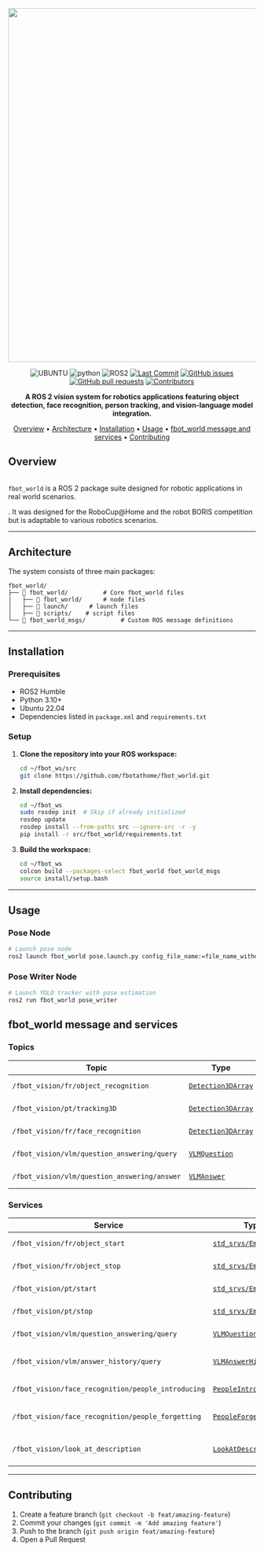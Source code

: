 <div align="center">
<img width="3805" height="719" alt="fbot_world" src="https://github.com/user-attachments/assets/04408a27-c5b0-40f3-8424-e21c23659687" />

![UBUNTU](https://img.shields.io/badge/UBUNTU-22.04-orange?style=for-the-badsge&logo=ubuntu)
![python](https://img.shields.io/badge/python-3.10-blue?style=for-the-badsge&logo=python)
![ROS2](https://img.shields.io/badge/ROS2-Humble-blue?style=for-the-badsge&logo=ros)
[![Last Commit](https://img.shields.io/github/last-commit/fbotathome/fbot_world.svg?style=for-the-badsge)](https://github.com/fbotathome/fbot_world/commits/main)
[![GitHub issues](https://img.shields.io/github/issues/fbotathome/fbot_world)](https://github.com/fbotathome/fbot_world/issues)
[![GitHub pull requests](https://img.shields.io/github/issues-pr/fbotathome/fbot_world)](https://github.com/fbotathome/fbot_world/pulls)
[![Contributors](https://img.shields.io/github/contributors/fbotathome/fbot_world.svg)](https://github.com/fbotathome/fbot_world/graphs/contributors)

**A ROS 2 vision system for robotics applications featuring object detection, face recognition, person tracking, and vision-language model integration.**

[Overview](#overview) • [Architecture](#architecture) • [Installation](#installation) • [Usage](#usage) • [fbot_world message and services](#fbot_world-message-and-services) • [Contributing](#contributing)

</div>

## Overview
######
```fbot_world``` is a ROS 2 package suite designed for robotic applications in real world scenarios. 

. It was designed for the RoboCup@Home and the robot BORIS competition but is adaptable to various robotics scenarios.

---

## Architecture

The system consists of three main packages:

```
fbot_world/
├── 📁 fbot_world/          # Core fbot_world files
|   ├── 📁 fbot_world/      # node files
│   ├── 📁 launch/      # launch files
│   ├── 📁 scripts/    # script files
└── 📁 fbot_world_msgs/          # Custom ROS message definitions
```

---

## Installation

### Prerequisites

- ROS2 Humble
- Python 3.10+
- Ubuntu 22.04
- Dependencies listed in `package.xml` and `requirements.txt`

### Setup

1. **Clone the repository into your ROS workspace:**
   ```bash
   cd ~/fbot_ws/src
   git clone https://github.com/fbotathome/fbot_world.git
   ```

2. **Install dependencies:**
   ```bash
   cd ~/fbot_ws
   sudo rosdep init  # Skip if already initialized
   rosdep update
   rosdep install --from-paths src --ignore-src -r -y
   pip install -r src/fbot_world/requirements.txt
   ```

3. **Build the workspace:**
   ```bash
   cd ~/fbot_ws
   colcon build --packages-select fbot_world fbot_world_msgs
   source install/setup.bash
   ```

---

## Usage

### Pose Node
```bash
# Launch pose node
ros2 launch fbot_world pose.launch.py config_file_name:=file_name_without_dot_yaml
```

### Pose Writer Node
```bash
# Launch YOLO tracker with pose estimation
ros2 run fbot_world pose_writer
```

## fbot_world message and services

### Topics

| Topic | Type | Description |
|-------|------|-------------|
| `/fbot_vision/fr/object_recognition` | [`Detection3DArray`](fbot_vision_msgs/msg/Detection3DArray.msg) | 3D object detections |
| `/fbot_vision/pt/tracking3D` | [`Detection3DArray`](fbot_vision_msgs/msg/Detection3DArray.msg) | 3D person tracking |
| `/fbot_vision/fr/face_recognition` | [`Detection3DArray`](fbot_vision_msgs/msg/Detection3DArray.msg) | 3D face recognition |
| `/fbot_vision/vlm/question_answering/query` | [`VLMQuestion`](fbot_vision_msgs/msg/VLMQuestion.msg) | VLM questions |
| `/fbot_vision/vlm/question_answering/answer` | [`VLMAnswer`](fbot_vision_msgs/msg/VLMAnswer.msg) | VLM responses |

### Services

| Service | Type | Description |
|---------|------|-------------|
| `/fbot_vision/fr/object_start` | [`std_srvs/Empty`](http://docs.ros.org/en/api/std_srvs/html/srv/Empty.html) | Start object detection |
| `/fbot_vision/fr/object_stop` | [`std_srvs/Empty`](http://docs.ros.org/en/api/std_srvs/html/srv/Empty.html) | Stop object detection |
| `/fbot_vision/pt/start` | [`std_srvs/Empty`](http://docs.ros.org/en/api/std_srvs/html/srv/Empty.html) | Start person tracking |
| `/fbot_vision/pt/stop` | [`std_srvs/Empty`](http://docs.ros.org/en/api/std_srvs/html/srv/Empty.html) | Stop person tracking |
| `/fbot_vision/vlm/question_answering/query` | [`VLMQuestionAnswering`](fbot_vision_msgs/srv/VLMQuestionAnswering.srv) | Ask VLM questions |
| `/fbot_vision/vlm/answer_history/query` | [`VLMAnswerHistory`](fbot_vision_msgs/srv/VLMAnswerHistory.srv) | Get VLM conversation history |
| `/fbot_vision/face_recognition/people_introducing` | [`PeopleIntroducing`](fbot_vision_msgs/srv/PeopleIntroducing.srv) | Register new person |
| `/fbot_vision/face_recognition/people_forgetting` | [`PeopleForgetting`](fbot_vision_msgs/srv/PeopleForgetting.srv) | Forget an existing person |
| `/fbot_vision/look_at_description` | [`LookAtDescription3D`](fbot_vision_msgs/srv/LookAtDescription3D.srv) | Look at specific 3D detection |

---

## Contributing

1. Create a feature branch (`git checkout -b feat/amazing-feature`)
2. Commit your changes (`git commit -m 'Add amazing feature'`)
3. Push to the branch (`git push origin feat/amazing-feature`)
4. Open a Pull Request